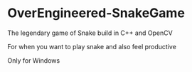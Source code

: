 # OverEngineered-SnakeGame
The legendary game of Snake build in C++ and OpenCV 

For when you want to play snake and also feel productive
<p>Only for Windows<p>
